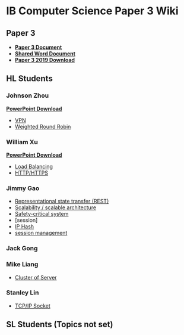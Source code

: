# IB Computer Science Paper 3 Wiki

## Paper 3

* **[Paper 3 Document](docs/Paper3)**
* **[Shared Word Document](https://ykpaoschool-my.sharepoint.com/:w:/r/personal/s12168_ykpaoschool_cn/_layouts/15/Doc.aspx?sourcedoc=%7B5307e401-cda1-4674-9317-5ec63f154891%7D&action=default)**
* **[Paper 3 2019 Download](docs/assets/CS2019.pdf)**
## HL Students

### Johnson Zhou
**[PowerPoint Download](docs/assets/WRR_VPN.pptx)**
* [VPN](docs/VPN)
* [Weighted Round Robin](docs/WRR)

### William Xu
**[PowerPoint Download](docs/assets/LBB_HTTP.pptx)**
* [Load Balancing](docs/LoadBalancing)
* [HTTP/HTTPS](docs/HTTP)

### Jimmy Gao

* [Representational state transfer (REST)]()
* [Scalability / scalable architecture]()
* [Safety-critical system]()
* [session]
* [IP Hash](docs/IPHash)
* [session management]()

### Jack Gong

### Mike Liang
* [Cluster of Server](docs/ClusterOfServer)

### Stanley Lin
* [TCP/IP Socket](docs/TCPIPSOCKET)

## SL Students (Topics not set)
